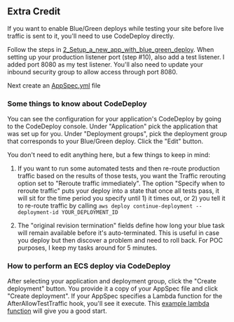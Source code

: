 ## Extra Credit

If you want to enable Blue/Green deploys while testing your site before live traffic is sent to it, you'll need to use CodeDeploy directly.

Follow the steps in [2_Setup_a_new_app_with_blue_green_deploy](../2_Setup_a_new_app_with_blue_green_deploy).
When setting up your production listener port (step #10), also add a test listener. I added port 8080 as my test listener. You'll also need to update your inbound security group to allow access through port 8080.

Next create an [AppSpec.yml](ecsAppSpec.yml) file

### Some things to know about CodeDeploy
You can see the configuration for your application's CodeDeploy by going to the CodeDeploy console. Under "Application" pick the application that was set up for you. Under "Deployment groups", pick the deployment group that corresponds to your Blue/Green deploy. Click the "Edit" button.

You don't need to edit anything here, but a few things to keep in mind:

1. If you want to run some automated tests and then re-route production traffic based on the results of those tests, you want the Traffic rerouting option set to "Reroute traffic immediately". The option "Specify when to reroute traffic" puts your deploy into a state that once all tests pass, it will sit for the time period you specify until 1) it times out, or 2) you tell it to re-route traffic by calling `aws deploy continue-deployment --deployment-id YOUR_DEPLOYMENT_ID`

2. The "original revision termination" fields define how long your blue task will remain available before it's auto-terminated. This is useful in case you deploy but then discover a problem and need to roll back. For POC purposes, I keep my tasks around for 5 minutes.

### How to perform an ECS deploy via CodeDeploy
After selecting your application and deployment group, click the "Create deployment" button. You provide it a copy of your AppSpec file and click "Create deployment". If your AppSpec specifies a Lambda function for the AfterAllowTestTraffic hook, you'll see it execute. This [example lambda function](AfterAllowTestTraffic.js) will give you a good start.
